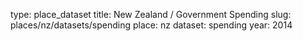 type: place_dataset
title: New Zealand / Government Spending
slug: places/nz/datasets/spending
place: nz
dataset: spending
year: 2014

